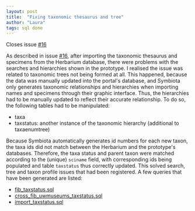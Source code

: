```yaml
---
layout: post
title:  "Fixing taxonomic thesaurus and tree"
author: "Laura"
tags: sql done
---
```

Closes issue [#16](https://github.com/arbolitoloco/uw2020/issues/16)

As described in issue [#16](https://github.com/arbolitoloco/uw2020/issues/16), after importing the taxonomic thesaurus and specimens from the Herbarium database, there were problems with the searches and hierarchies shown in the prototype.
I realised the issue was related to taxonomic trees not being formed at all. This happened, because the data was manually updated into the portal's database, and Symbiota only generates taxonomic relationships and hierarchies when importing names and specimens through their graphic interface.
Thus, the hierarchies had to be manually updated to reflect their accurate relationship. To do so, the following tables had to be manipulated:
- taxa
- taxstatus: another instance of the taxonomic hierarchy (additional to taxaenumtree)

Because Symbiota automatically generates id numbers for each new taxon, the taxa ids did not match between the Herbarium and the prototype's databases. Therefore, the taxa status and parent taxon were matched according to the (unique) `sciname` field, with corresponding ids being populated and table `taxstatus` thus correctly updated.
This solved search, tree and taxon profile issues that had been registered.
A few queries that have been generated are listed:
- [fib_taxstatus.sql](https://github.com/arbolitoloco/uw2020/blob/master/sql/fib_taxstatus.sql)
- [cross_fib_uwmuseums_taxstatus.sql](https://github.com/arbolitoloco/uw2020/blob/master/sql/cross_fib_uwmuseums_taxstatus.sql)
- [import_taxstatus.sql](https://github.com/arbolitoloco/uw2020/blob/master/sql/import_taxstatus.sql)